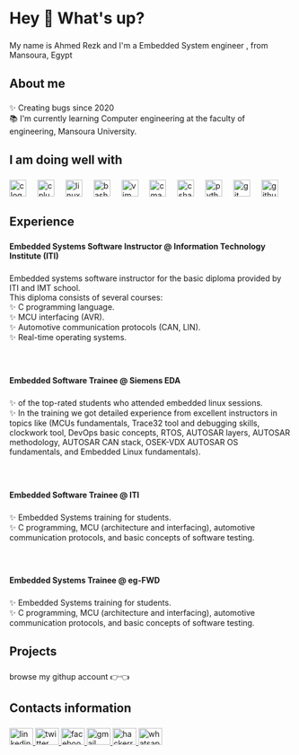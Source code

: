 <h1 align="left">Hey 👋 What's up?</h1>

###

<p align="left">My name is Ahmed Rezk and I'm a Embedded System engineer , from Mansoura, Egypt</p>

###

<h2 align="left">About me</h2>

###

<p align="left">✨ Creating bugs since 2020<br>📚 I'm currently learning Computer engineering at the faculty of engineering, Mansoura University.</p>

###

<h2 align="left">I am doing well with</h2>

###

<div align="left">
  <img src="https://cdn.jsdelivr.net/gh/devicons/devicon/icons/c/c-original.svg" height="30" alt="c logo"  />
  <img width="12" />
  <img src="https://cdn.jsdelivr.net/gh/devicons/devicon/icons/cplusplus/cplusplus-original.svg" height="30" alt="cplusplus logo"  />
  <img width="12" />
  <img src="https://cdn.jsdelivr.net/gh/devicons/devicon/icons/linux/linux-original.svg" height="30" alt="linux logo"  />
  <img width="12" />
  <img src="https://cdn.simpleicons.org/gnubash/4EAA25" height="30" alt="bash logo"  />
  <img width="12" />
  <img src="https://cdn.jsdelivr.net/gh/devicons/devicon/icons/vim/vim-original.svg" height="30" alt="vim logo"  />
  <img width="12" />
  <img src="https://cdn.jsdelivr.net/gh/devicons/devicon/icons/cmake/cmake-original.svg" height="30" alt="cmake logo"  />
  <img width="12" />
  <img src="https://cdn.jsdelivr.net/gh/devicons/devicon/icons/csharp/csharp-original.svg" height="30" alt="csharp logo"  />
  <img width="12" />
  <img src="https://cdn.jsdelivr.net/gh/devicons/devicon/icons/python/python-original.svg" height="30" alt="python logo"  />
  <img width="12" />
  <img src="https://cdn.jsdelivr.net/gh/devicons/devicon/icons/git/git-original.svg" height="30" alt="git logo"  />
  <img width="12" />
  <img src="https://cdn.jsdelivr.net/gh/devicons/devicon/icons/github/github-original.svg" height="30" alt="github logo"  />
</div>

###

<h2 align="left">Experience</h2>

###

<h4 align="left">Embedded Systems Software Instructor @ Information Technology Institute (ITI)</h4>

###

<p align="left">Embedded systems software instructor for the basic diploma provided by ITI and IMT school.<br>This diploma consists of several courses:<br>✨ C programming language.<br>✨ MCU interfacing (AVR).<br>✨ Automotive communication protocols (CAN, LIN).<br>✨ Real-time operating systems.</p>

###

<br clear="both">

<h4 align="left">Embedded Software Trainee @ Siemens EDA</h4>

###

<p align="left">✨  of the top-rated students who attended embedded linux sessions.<br>✨ In the training we got detailed experience from excellent instructors in topics like (MCUs fundamentals, Trace32 tool and debugging skills, clockwork tool, DevOps basic concepts, RTOS, AUTOSAR layers, AUTOSAR methodology, AUTOSAR CAN stack, OSEK-VDX AUTOSAR OS fundamentals, and Embedded Linux fundamentals).</p>

###

<br clear="both">

<h4 align="left">Embedded Software Trainee @ ITI</h4>

###

<p align="left">✨ Embedded Systems training for students.<br>✨ C programming, MCU (architecture and interfacing), automotive communication protocols, and basic concepts of software testing.</p>

###

<br clear="both">

<h4 align="left">Embedded Systems Trainee @ eg-FWD</h4>

###

<p align="left">✨ Embedded Systems training for students.<br>✨ C programming, MCU (architecture and interfacing), automotive communication protocols, and basic concepts of software testing.</p>

###

<h2 align="left">Projects</h2>

###

<p align="left">browse my githup account 👉👈</p>

###

<h2 align="left">Contacts information</h2>

###

<div align="left">
  <a href="https://www.linkedin.com/in/ahmedrezkgabr/" target="_blank">
    <img src="https://raw.githubusercontent.com/maurodesouza/profile-readme-generator/master/src/assets/icons/social/linkedin/default.svg" width="42" height="30" alt="linkedin logo"  />
  </a>
  <a href="https://twitter.com/ahmedrezkgabr" target="_blank">
    <img src="https://raw.githubusercontent.com/maurodesouza/profile-readme-generator/master/src/assets/icons/social/twitter/default.svg" width="42" height="30" alt="twitter logo"  />
  </a>
  <a href="https://www.facebook.com/AhmedRezk72" target="_blank">
    <img src="https://raw.githubusercontent.com/maurodesouza/profile-readme-generator/master/src/assets/icons/social/facebook/default.svg" width="42" height="30" alt="facebook logo"  />
  </a>
  <a href="ahmedrezkgabr0@gmail.com" target="_blank">
    <img src="https://raw.githubusercontent.com/maurodesouza/profile-readme-generator/master/src/assets/icons/social/gmail/default.svg" width="42" height="30" alt="gmail logo"  />
  </a>
  <a href="https://www.hackerrank.com/ahmedrezkoffici1?badge=cpp&stars=5&level=3&hr_r=1&social=linkedin" target="_blank">
    <img src="https://raw.githubusercontent.com/maurodesouza/profile-readme-generator/master/src/assets/icons/social/hackerrank/default.svg" width="42" height="30" alt="hackerrank logo"  />
  </a>
  <a href="+201001525033" target="_blank">
    <img src="https://raw.githubusercontent.com/maurodesouza/profile-readme-generator/master/src/assets/icons/social/whatsapp/default.svg" width="42" height="30" alt="whatsapp logo"  />
  </a>
</div>

###
